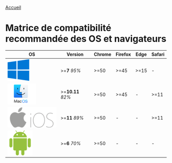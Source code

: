 [Accueil](/readme.md)

# Matrice de compatibilité recommandée des OS et navigateurs

|  OS                                |      Version      | Chrome  | Firefox |  Edge  | Safari |
|------------------------------------|-------------------|---------|---------|--------|--------|
| ![Windows](assets/windows.png)     | >=**7** _95%_     |  >=50   |  >=45   |  >=15  |    -   |
| ![MacOs](assets/macOs.png)         | >=**10.11** _82%_ |  >=50   |  >=45   |   -    |  >=11  |
| ![MacOs](assets/iOs.png)           | >=**11** _89%_    |  >=50   |    -    |   -    |  >=11  |
| ![MacOs](assets/android.png)       | >=**6** _70%_     |  >=50   |    -    |   -    |   -    |